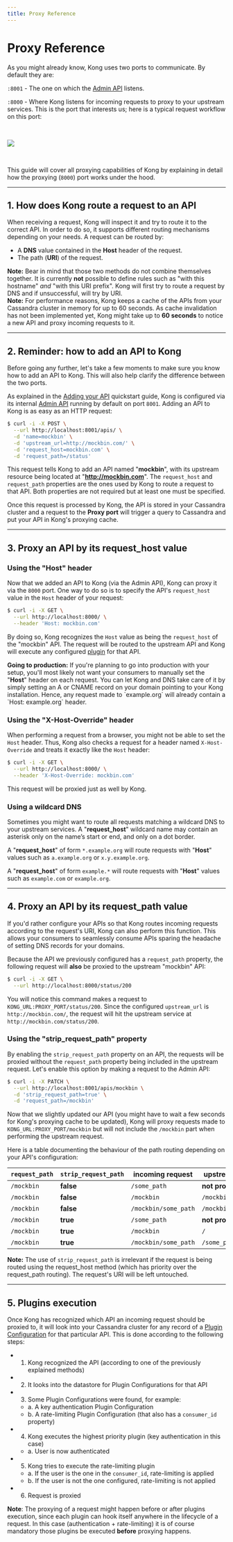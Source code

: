```yaml
---
title: Proxy Reference
---
```


# Proxy Reference

As you might already know, Kong uses two ports to communicate. By default they are:

`:8001` - The one on which the [Admin API][API] listens.

`:8000` - Where Kong listens for incoming requests to proxy to your upstream services. This is the port that interests us; here is a typical request workflow on this port:

<br />

![](/assets/images/docs/kong-simple.png)

<br />

This guide will cover all proxying capabilities of Kong by explaining in detail how the proxying (`8000`) port works under the hood.

---

## 1. How does Kong route a request to an API

When receiving a request, Kong will inspect it and try to route it to the correct API. In order to do so, it supports different routing mechanisms depending on your needs. A request can be routed by:

- A **DNS** value contained in the **Host** header of the request.
- The path (**URI**) of the request.

<div class="alert alert-warning">
  <strong>Note:</strong> Bear in mind that those two methods do not combine themselves together. It is currently <b>not</b> possible to define rules such as "with this hostname" <i>and</i> "with this URI prefix". Kong will first try to route a request by DNS and if unsuccessful, will try by URI.
</div>

<div class="alert alert-warning">
  <strong>Note:</strong> For performance reasons, Kong keeps a cache of the APIs from your Cassandra cluster in memory for up to 60 seconds. As cache invalidation has not been implemented yet, Kong might take up to <strong>60 seconds</strong> to notice a new API and proxy incoming requests to it.
</div>

---

## 2. Reminder: how to add an API to Kong

Before going any further, let's take a few moments to make sure you know how to add an API to Kong. This will also help clarify the difference between the two ports.

As explained in the [Adding your API][adding-your-api] quickstart guide, Kong is configured via its internal [Admin API][API] running by default on port `8001`. Adding an API to Kong is as easy as an HTTP request:

```bash
$ curl -i -X POST \
  --url http://localhost:8001/apis/ \
  -d 'name=mockbin' \
  -d 'upstream_url=http://mockbin.com/' \
  -d 'request_host=mockbin.com' \
  -d 'request_path=/status'
```

This request tells Kong to add an API named "**mockbin**", with its upstream resource being located at "**http://mockbin.com**". The `request_host` and `request_path` properties are the ones used by Kong to route a request to that API. Both properties are not required but at least one must be specified.

Once this request is processed by Kong, the API is stored in your Cassandra cluster and a request to the **Proxy port** will trigger a query to Cassandra and put your API in Kong's proxying cache.

---

## 3. Proxy an API by its request_host value

### Using the "**Host**" header

Now that we added an API to Kong (via the Admin API), Kong can proxy it via the `8000` port. One way to do so is to specify the API's `request_host` value in the `Host` header of your request:

```bash
$ curl -i -X GET \
  --url http://localhost:8000/ \
  --header 'Host: mockbin.com'
```

By doing so, Kong recognizes the `Host` value as being the `request_host` of the "mockbin" API. The request will be routed to the upstream API and Kong will execute any configured [plugin][plugins] for that API.

<div class="alert alert-warning">
  <strong>Going to production:</strong> If you're planning to go into production with your setup, you'll most likely not want your consumers to manually set the "<strong>Host</strong>" header on each request. You can let Kong and DNS take care of it by simply setting an A or CNAME record on your domain pointing to your Kong installation. Hence, any request made to `example.org` will already contain a `Host: example.org` header.
</div>

### Using the "**X-Host-Override**" header

When performing a request from a browser, you might not be able to set the `Host` header. Thus, Kong also checks a request for a header named `X-Host-Override` and treats it exactly like the `Host` header:

```bash
$ curl -i -X GET \
  --url http://localhost:8000/ \
  --header 'X-Host-Override: mockbin.com'
```

This request will be proxied just as well by Kong.

### Using a wildcard DNS

Sometimes you might want to route all requests matching a wildcard DNS to your upstream services. A "**request_host**" wildcard name may contain an asterisk only on the name’s start or end, and only on a dot border.

A "**request_host**" of form `*.example.org` will route requests with "**Host**" values such as `a.example.org` or `x.y.example.org`.

A "**request_host**" of form `example.*` will route requests with "**Host**" values such as `example.com` or `example.org`.

---

## 4. Proxy an API by its request_path value

If you'd rather configure your APIs so that Kong routes incoming requests according to the request's URI, Kong can also perform this function. This allows your consumers to seamlessly consume APIs sparing the headache of setting DNS records for your domains.

Because the API we previously configured has a `request_path` property, the following request will **also** be proxied to the upstream "mockbin" API:

```bash
$ curl -i -X GET \
  --url http://localhost:8000/status/200
```

You will notice this command makes a request to `KONG_URL:PROXY_PORT/status/200`. Since the configured `upstream_url` is `http://mockbin.com/`, the request will hit the upstream service at `http://mockbin.com/status/200`.

### Using the "**strip_request_path**" property

By enabling the `strip_request_path` property on an API, the requests will be proxied without the `request_path` property being included in the upstream request. Let's enable this option by making a request to the Admin API:

```bash
$ curl -i -X PATCH \
  --url http://localhost:8001/apis/mockbin \
  -d 'strip_request_path=true' \
  -d 'request_path=/mockbin'
```

Now that we slightly updated our API (you might have to wait a few seconds for Kong's proxying cache to be updated), Kong will proxy requests made to `KONG_URL:PROXY_PORT/mockbin` but will not include the `/mockbin` part when performing the upstream request.

Here is a table documenting the behaviour of the path routing depending on your API's configuration:

`request_path`      | `strip_request_path`   | incoming request       | upstream request
---         | ---            | ---                    | ---
`/mockbin`  | **false**      | `/some_path`           | **not proxied**
`/mockbin`  | **false**      | `/mockbin`             | `/mockbin`
`/mockbin`  | **false**      | `/mockbin/some_path`   | `/mockbin/some_path`
`/mockbin`  | **true**       | `/some_path`           | **not proxied**
`/mockbin`  | **true**       | `/mockbin`             | `/`
`/mockbin`  | **true**       | `/mockbin/some_path`   | `/some_path`

<div class="alert alert-warning">
  <strong>Note:</strong> The use of <code>strip_request_path</code> is irrelevant if the request is being routed using the request_host method (which has priority over the request_path routing). The request's URI will be left untouched.
</div>

---

## 5. Plugins execution

Once Kong has recognized which API an incoming request should be proxied to, it will look into your Cassandra cluster for any record of a [Plugin Configuration][plugin-configuration-object] for that particular API. This is done according to the following steps:

- 1. Kong recognized the API (according to one of the previously explained methods)
- 2. It looks into the datastore for Plugin Configurations for that API
- 3. Some Plugin Configurations were found, for example:
  - a. A key authentication Plugin Configuration
  - b. A rate-limiting Plugin Configuration (that also has a `consumer_id` property)
- 4. Kong executes the highest priority plugin (key authentication in this case)
  - a. User is now authenticated
- 5. Kong tries to execute the rate-limiting plugin
  - a. If the user is the one in the `consumer_id`, rate-limiting is applied
  - b. If the user is not the one configured, rate-limiting is not applied
- 6. Request is proxied

**Note**: The proxying of a request might happen before or after plugins execution, since each plugin can hook itself anywhere in the lifecycle of a request. In this case (authentication + rate-limiting) it is of course mandatory those plugins be executed **before** proxying happens.

[adding-your-api]: /{{page.kong_version}}/getting-started/adding-your-api
[API]: /{{page.kong_version}}/admin-api
[plugin-configuration-object]: /{{page.kong_version}}/admin-api#plugin-configuration-object
[plugins]: /plugins/
